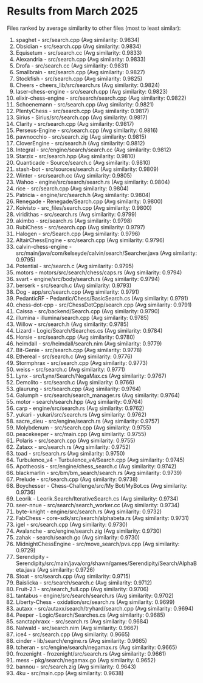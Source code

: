 # Results from March 2025

Files ranked by average similarity to other files (most to least similar):
1. spaghet - src/search.cpp (Avg similarity: 0.9834)
2. Obsidian - src/search.cpp (Avg similarity: 0.9834)
3. Equisetum - src/search.cc (Avg similarity: 0.9833)
4. Alexandria - src/search.cpp (Avg similarity: 0.9833)
5. Drofa - src/search.cc (Avg similarity: 0.9831)
6. Smallbrain - src/search.cpp (Avg similarity: 0.9827)
7. Stockfish - src/search.cpp (Avg similarity: 0.9825)
8. Cheers - cheers_lib/src/search.rs (Avg similarity: 0.9824)
9. laser-chess-engine - src/search.cpp (Avg similarity: 0.9823)
10. elixir-chess-engine - src/search/search.cpp (Avg similarity: 0.9822)
11. Schoenemann - src/search.cpp (Avg similarity: 0.9821)
12. PlentyChess - src/search.cpp (Avg similarity: 0.9817)
13. Sirius - Sirius/src/search.cpp (Avg similarity: 0.9817)
14. Clarity - src/search.cpp (Avg similarity: 0.9817)
15. Perseus-Engine - src/search.cpp (Avg similarity: 0.9816)
16. pawnocchio - src/search.zig (Avg similarity: 0.9815)
17. CloverEngine - src/search.h (Avg similarity: 0.9812)
18. Integral - src/engine/search/search.cc (Avg similarity: 0.9812)
19. Starzix - src/search.hpp (Avg similarity: 0.9810)
20. Quanticade - Source/search.c (Avg similarity: 0.9810)
21. stash-bot - src/sources/search.c (Avg similarity: 0.9809)
22. Winter - src/search.cc (Avg similarity: 0.9805)
23. Wahoo - engine/src/search/search.rs (Avg similarity: 0.9804)
24. rice - src/search.cpp (Avg similarity: 0.9804)
25. Patricia - engine/src/search.h (Avg similarity: 0.9804)
26. Renegade - Renegade/Search.cpp (Avg similarity: 0.9800)
27. Koivisto - src_files/search.cpp (Avg similarity: 0.9800)
28. viridithas - src/search.rs (Avg similarity: 0.9799)
29. akimbo - src/search.rs (Avg similarity: 0.9798)
30. RubiChess - src/search.cpp (Avg similarity: 0.9797)
31. Halogen - src/Search.cpp (Avg similarity: 0.9796)
32. AltairChessEngine - src/search.cpp (Avg similarity: 0.9796)
33. calvin-chess-engine - src/main/java/com/kelseyde/calvin/search/Searcher.java (Avg similarity: 0.9795)
34. Potential - src/search.c (Avg similarity: 0.9795)
35. motors - motors/src/search/chess/caps.rs (Avg similarity: 0.9794)
36. svart - engine/src/body/search.rs (Avg similarity: 0.9794)
37. berserk - src/search.c (Avg similarity: 0.9793)
38. Dog - app/src/search.cpp (Avg similarity: 0.9791)
39. PedanticRF - Pedantic/Chess/BasicSearch.cs (Avg similarity: 0.9791)
40. chess-dot-cpp - src/ChessDotCpp/search.cpp (Avg similarity: 0.9791)
41. Caissa - src/backend/Search.cpp (Avg similarity: 0.9790)
42. illumina - illumina/search.cpp (Avg similarity: 0.9785)
43. Willow - src/search.h (Avg similarity: 0.9785)
44. Lizard - Logic/Search/Searches.cs (Avg similarity: 0.9784)
45. Horsie - src/search.cpp (Avg similarity: 0.9780)
46. heimdall - src/heimdall/search.nim (Avg similarity: 0.9779)
47. Bit-Genie - src/search.cpp (Avg similarity: 0.9778)
48. Ethereal - src/search.c (Avg similarity: 0.9776)
49. Stormphrax - src/search.cpp (Avg similarity: 0.9773)
50. weiss - src/search.c (Avg similarity: 0.9771)
51. Lynx - src/Lynx/Search/NegaMax.cs (Avg similarity: 0.9767)
52. Demolito - src/search.c (Avg similarity: 0.9766)
53. glaurung - src/search.cpp (Avg similarity: 0.9764)
54. Galumph - src/search/search_manager.rs (Avg similarity: 0.9764)
55. motor - search/search.hpp (Avg similarity: 0.9764)
56. carp - engine/src/search.rs (Avg similarity: 0.9762)
57. yukari - yukari/src/search.rs (Avg similarity: 0.9762)
58. sacre_dieu - src/engine/search.rs (Avg similarity: 0.9757)
59. Molybdenum - src/search.cpp (Avg similarity: 0.9755)
60. peacekeeper - src/main.cpp (Avg similarity: 0.9755)
61. Polaris - src/search.cpp (Avg similarity: 0.9755)
62. Zataxx - src/search.rs (Avg similarity: 0.9752)
63. toad - src/search.rs (Avg similarity: 0.9750)
64. Turbulence_v4 - Turbulence_v4/Search.cpp (Avg similarity: 0.9745)
65. Apotheosis - src/engine/chess_search.c (Avg similarity: 0.9742)
66. blackmarlin - src/bm/bm_search/search.rs (Avg similarity: 0.9739)
67. Prelude - src/search.cpp (Avg similarity: 0.9738)
68. Boychesser - Chess-Challenge/src/My Bot/MyBot.cs (Avg similarity: 0.9736)
69. Leorik - Leorik.Search/IterativeSearch.cs (Avg similarity: 0.9734)
70. seer-nnue - src/search/search_worker.cc (Avg similarity: 0.9734)
71. byte-knight - engine/src/search.rs (Avg similarity: 0.9732)
72. FabChess - core-sdk/src/search/alphabeta.rs (Avg similarity: 0.9731)
73. igel - src/search.cpp (Avg similarity: 0.9730)
74. Avalanche - src/engine/search.zig (Avg similarity: 0.9730)
75. zahak - search/search.go (Avg similarity: 0.9730)
76. MidnightChessEngine - src/move_search/pvs.cpp (Avg similarity: 0.9729)
77. Serendipity - Serendipity/src/main/java/org/shawn/games/Serendipity/Search/AlphaBeta.java (Avg similarity: 0.9726)
78. Stoat - src/search.cpp (Avg similarity: 0.9715)
79. Baislicka - src/search/search.c (Avg similarity: 0.9712)
80. Fruit-2.1 - src/search_full.cpp (Avg similarity: 0.9706)
81. tantabus - engine/src/search/search.rs (Avg similarity: 0.9702)
82. Liberty-Chess - oxidation/src/search.rs (Avg similarity: 0.9699)
83. autaxx - src/autaxx/search/tryhard/search.cpp (Avg similarity: 0.9694)
84. Peeper - Logic/Search/Searches.cs (Avg similarity: 0.9685)
85. sanctaphraxx - src/search.rs (Avg similarity: 0.9684)
86. Nalwald - src/search.nim (Avg similarity: 0.9667)
87. ice4 - src/search.cpp (Avg similarity: 0.9665)
88. cinder - lib/search/engine.rs (Avg similarity: 0.9665)
89. tcheran - src/engine/search/negamax.rs (Avg similarity: 0.9665)
90. frozenight - frozenight/src/search.rs (Avg similarity: 0.9661)
91. mess - pkg/search/negamax.go (Avg similarity: 0.9652)
92. bannou - src/search.zig (Avg similarity: 0.9643)
93. 4ku - src/main.cpp (Avg similarity: 0.9638)
